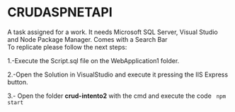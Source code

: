 # CRUDASPNETAPI
A task assigned for a work. It needs Microsoft SQL Server, Visual Studio and Node Package Manager. Comes with a Search Bar  
To replicate please follow the next steps:

1.-Execute the Script.sql file on the WebApplication1 folder. 

2.-Open the Solution in VisualStudio and execute it pressing the IIS Express button. 

3.- Open the folder **crud-intento2** with the cmd and execute the code ``` npm start```  

